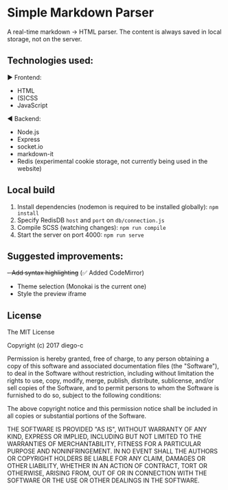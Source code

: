# Simple Markdown Parser

A real-time markdown -> HTML parser. The content is always saved in local storage, not on the server.


## Technologies used:

:arrow_forward: Frontend:
- HTML
- (S)CSS 
- JavaScript


:arrow_backward: Backend:

- Node.js
- Express
- socket.io
- markdown-it
- Redis (experimental cookie storage, not currently being used in the website)


## Local build

1. Install dependencies (nodemon is required to be installed globally): `npm install`
2. Specify RedisDB `host` and `port` on `db/connection.js`
3. Compile SCSS (watching changes): `npm run compile`
4. Start the server on port 4000: `npm run serve`


## Suggested improvements:

~~- Add syntax highlighting~~ (:white_check_mark: Added CodeMirror)
- Theme selection (Monokai is the current one)
- Style the preview iframe

## License

The MIT License

Copyright (c) 2017 diego-c

Permission is hereby granted, free of charge, to any person obtaining a copy of this software and associated documentation files (the "Software"), to deal in the Software without restriction, including without limitation the rights to use, copy, modify, merge, publish, distribute, sublicense, and/or sell copies of the Software, and to permit persons to whom the Software is furnished to do so, subject to the following conditions:

The above copyright notice and this permission notice shall be included in all copies or substantial portions of the Software.

THE SOFTWARE IS PROVIDED "AS IS", WITHOUT WARRANTY OF ANY KIND, EXPRESS OR IMPLIED, INCLUDING BUT NOT LIMITED TO THE WARRANTIES OF MERCHANTABILITY, FITNESS FOR A PARTICULAR PURPOSE AND NONINFRINGEMENT. IN NO EVENT SHALL THE AUTHORS OR COPYRIGHT HOLDERS BE LIABLE FOR ANY CLAIM, DAMAGES OR OTHER LIABILITY, WHETHER IN AN ACTION OF CONTRACT, TORT OR OTHERWISE, ARISING FROM, OUT OF OR IN CONNECTION WITH THE SOFTWARE OR THE USE OR OTHER DEALINGS IN THE SOFTWARE.
